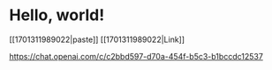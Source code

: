 # Hello, world!

[[1701311989022|paste]] [[1701311989022|Link]]

https://chat.openai.com/c/c2bbd597-d70a-454f-b5c3-b1bccdc12537